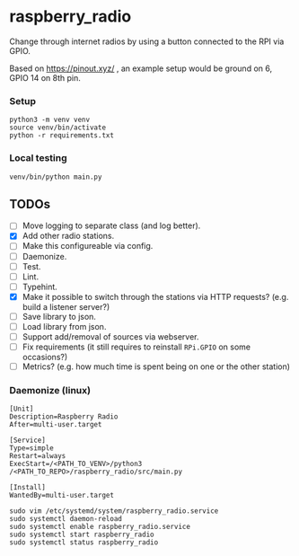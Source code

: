 # raspberry_radio
Change through internet radios by using a button connected to the RPI via GPIO.

Based on https://pinout.xyz/ , an example setup would be ground on 6, GPIO 14 on 8th pin.


### Setup
```
python3 -m venv venv
source venv/bin/activate
python -r requirements.txt
```

### Local testing
```
venv/bin/python main.py
```

## TODOs
- [ ] Move logging to separate class (and log better).
- [x] Add other radio stations.
- [ ] Make this configureable via config.
- [ ] Daemonize.
- [ ] Test.
- [ ] Lint.
- [ ] Typehint.
- [x] Make it possible to switch through the stations via HTTP requests? (e.g. build a listener server?)
- [ ] Save library to json.
- [ ] Load library from json.
- [ ] Support add/removal of sources via webserver.
- [ ] Fix requirements (it still requires to reinstall `RPi.GPIO` on some occasions?)
- [ ] Metrics? (e.g. how much time is spent being on one or the other station)

### Daemonize (linux)
```
[Unit]
Description=Raspberry Radio
After=multi-user.target

[Service]
Type=simple
Restart=always
ExecStart=/<PATH_TO_VENV>/python3 /<PATH_TO_REPO>/raspberry_radio/src/main.py

[Install]
WantedBy=multi-user.target
```

```
sudo vim /etc/systemd/system/raspberry_radio.service
sudo systemctl daemon-reload
sudo systemctl enable raspberry_radio.service
sudo systemctl start raspberry_radio
sudo systemctl status raspberry_radio
```

